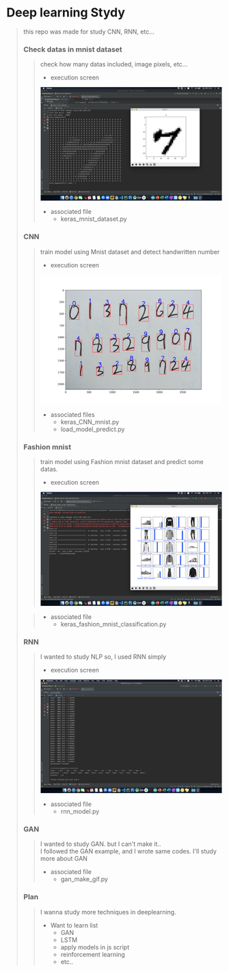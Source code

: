 # Deep learning Stydy
> this repo was made for study CNN, RNN, etc...
> ### Check datas in mnist dataset
> > check how many datas included, image pixels, etc...
> > * execution screen
> > <img src="./image/checkdatas.png">
> >
> > * associated file
> >   - keras_mnist_dataset.py
>
> ### CNN
> > train model using Mnist dataset and detect handwritten number
> > * execution screen
> > <img src="./image/CNNexecution.png">
> > 
> > * associated files
> >   - keras_CNN_mnist.py
> >   - load_model_predict.py
>
> ### Fashion mnist
> > train model using Fashion mnist dataset and predict some datas.
> > * execution screen
> > <img src="./image/fashionmnistexecution.png">
>
> > * associated file
> >   - keras_fashion_mnist_classification.py
>
> ### RNN
> > I wanted to study NLP so, I used RNN simply
> > * execution screen
> > <img src="./image/RNNexecution.png">
> > 
> > * associated file
> >   - rnn_model.py
>
> ### GAN
> > I wanted to study GAN. but I can't make it..<br>
> > I followed the GAN example, and I wrote same codes.
> > I'll study more about GAN
> > * associated file
> >   - gan_make_gif.py
>
> ### Plan
> > I wanna study more techniques in deeplearning.
> > * Want to learn list
> >   - GAN
> >   - LSTM
> >   - apply models in js script
> >   - reinforcement learning
> >   - etc..